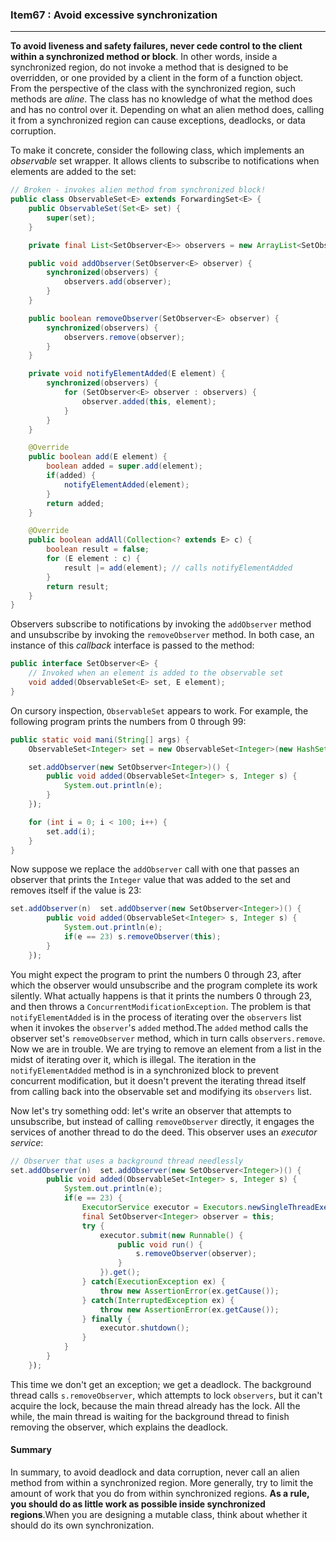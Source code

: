 ### Item67 : Avoid excessive synchronization

----------

**To avoid liveness and safety failures, never cede control to the client within a synchronized method or block**. In other words, inside a synchronized region, do not invoke a method that is designed to be overridden, or one provided by a client in the form of a function object. From the perspective of the class with the synchronized region, such methods are *aline*. The class has no knowledge of what the method does and has no control over it. Depending on what an alien method does, calling it from a synchronized region can cause exceptions, deadlocks, or data corruption.

To make it concrete, consider the following class, which implements an *observable* set wrapper. It allows clients to subscribe to notifications when elements are added to the set:

```java
// Broken - invokes alien method from synchronized block!
public class ObservableSet<E> extends ForwardingSet<E> {
	public ObservableSet(Set<E> set) {
		super(set);
	}

	private final List<SetObserver<E>> observers = new ArrayList<SetObserver<E>>();

	public void addObserver(SetObserver<E> observer) {
		synchronized(observers) {
			observers.add(observer);
		}
	}

	public boolean removeObserver(SetObserver<E> observer) {
		synchronized(observers) {
			observers.remove(observer);
		}
	}

	private void notifyElementAdded(E element) {
		synchronized(observers) {
			for (SetObserver<E> observer : observers) {
				observer.added(this, element);
			}
		}
	}

	@Override
	public boolean add(E element) {
		boolean added = super.add(element);
		if(added) {
			notifyElementAdded(element);
		}
		return added;
	}

	@Override
	public boolean addAll(Collection<? extends E> c) {
		boolean result = false;
		for (E element : c) {
			result |= add(element); // calls notifyElementAdded
		}
		return result;
	}
}
```

Observers subscribe to notifications by invoking the `addObserver` method and unsubscribe by invoking the `removeObserver` method. In both case, an instance of this *callback* interface is passed to the method:

```java
public interface SetObserver<E> {
	// Invoked when an element is added to the observable set
	void added(ObservableSet<E> set, E element);
}
```

On cursory inspection, `ObservableSet` appears to work. For example, the following program prints the numbers from 0 through 99:

```java
public static void mani(String[] args) {
	ObservableSet<Integer> set = new ObservableSet<Integer>(new HashSet<Integer>());

	set.addObserver(new SetObserver<Integer>)() {
		public void added(ObservableSet<Integer> s, Integer s) {
			System.out.println(e);
		}
	});

	for (int i = 0; i < 100; i++) {
		set.add(i);
	}
}
```

Now suppose we replace the `addObserver` call with one that passes an observer that prints the `Integer` value that was added to the set and removes itself if the value is 23:

```java
set.addObserver(n)	set.addObserver(new SetObserver<Integer>)() {
		public void added(ObservableSet<Integer> s, Integer s) {
			System.out.println(e);
			if(e == 23) s.removeObserver(this);
		}
	});
```

You might expect the program to print the numbers 0 through 23, after which the observer would unsubscribe and the program complete its work silently. What actually happens is that it prints the numbers 0 through 23, and then throws a `ConcurrentModificationException`. The problem is that `notifyElementAdded` is in the process of iterating over the `observers` list when it invokes the `observer`'s `added` method.The `added` method calls the observer set's `removeObserver` method, which in turn calls `observers.remove`. Now we are in trouble. We are trying to remove an element from a list in the midst of iterating over it, which is illegal. The iteration in the `notifyElementAdded` method is in a synchronized block to prevent concurrent modification, but it doesn't prevent the iterating thread itself from calling back into the observable set and modifying its `observers` list. 

Now let's try something odd: let's write an observer that attempts to unsubscribe, but instead of calling `removeObserver` directly, it engages the services of another thread to do the deed. This observer uses an *executor service*:

```java
// Observer that uses a background thread needlessly
set.addObserver(n)	set.addObserver(new SetObserver<Integer>)() {
		public void added(ObservableSet<Integer> s, Integer s) {
			System.out.println(e);
			if(e == 23) {
				ExecutorService executor = Executors.newSingleThreadExecutor();
				final SetObserver<Integer> observer = this;
				try {
					executor.submit(new Runnable() {
						public void run() {
							s.removeObserver(observer);
						}
					}).get();
				} catch(ExecutionException ex) {
					throw new AssertionError(ex.getCause());
				} catch(InterruptedException ex) {
					throw new AssertionError(ex.getCause());
				} finally {
					executor.shutdown();
				}
			}
		}
	});
```

This time we don't get an exception; we get a deadlock. The background thread calls `s.removeObserver`, which attempts to lock `observers`, but it can't acquire the lock, because the main thread already has the lock. All the while, the main thread is waiting for the background thread to finish removing the observer, which explains the deadlock.

#### Summary

In summary, to avoid deadlock and data corruption, never call an alien method from within a synchronized region. More generally, try to limit the amount of work that you do from within synchronized regions. **As a rule, you should do as little work as possible inside synchronized regions**.When you are designing a mutable class, think about whether it should do its own synchronization. 